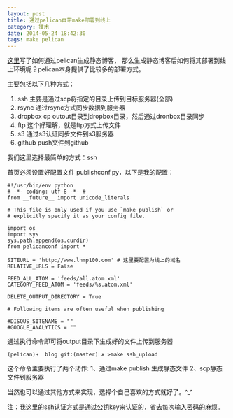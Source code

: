 ```yaml
---
layout: post
title: 通过pelican自带make部署到线上
category: 技术
date: 2014-05-24 18:42:30
tags: make pelican
---
```


[这里](/note/pelican-install-summary.html)写了如何通过pelican生成静态博客，
那么生成静态博客后如何将其部署到线上环境呢？pelican本身提供了比较多的部署方式。

主要包括以下几种方式：

 1. ssh     主要是通过scp将指定的目录上传到目标服务器(全部)
 2. rsync   通过rsync方式同步数据到服务器
 3. dropbox cp outout目录到dropbox目录，然后通过dronbox目录同步
 4. ftp     这个好理解，就是ftp方式上传文件
 5. s3      通过s3认证同步文件到s3服务器
 6. github  push文件到github

我们这里选择最简单的方式：ssh

首页必须设置好配置文件 publishconf.py，以下是我的配置：

    #!/usr/bin/env python
    # -*- coding: utf-8 -*- #
    from __future__ import unicode_literals

    # This file is only used if you use `make publish` or
    # explicitly specify it as your config file.

    import os
    import sys
    sys.path.append(os.curdir)
    from pelicanconf import *

    SITEURL = 'http://www.lnmp100.com' # 这里要配置为线上的域名
    RELATIVE_URLS = False

    FEED_ALL_ATOM = 'feeds/all.atom.xml'
    CATEGORY_FEED_ATOM = 'feeds/%s.atom.xml'

    DELETE_OUTPUT_DIRECTORY = True

    # Following items are often useful when publishing

    #DISQUS_SITENAME = ""
    #GOOGLE_ANALYTICS = ""

通过执行命令即可将output目录下生成好的文件上传到服务器

    (pelican)➜  blog git:(master) ✗ >make ssh_upload

这个命令主要执行了两个动作:
1、通过make publish 生成静态文件
2、scp静态文件到服务器

当然也可以通过其他方式来实现，选择个自己喜欢的方式就好了。^\_^

注：我这里的ssh认证方式是通过公钥key来认证的，省去每次输入密码的麻烦。
